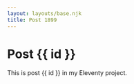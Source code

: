 ```yaml
---
layout: layouts/base.njk
title: Post 1899
---
```


# Post {{ id }}

This is post {{ id }} in my Eleventy project.
